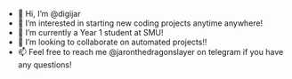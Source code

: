 - 👋 Hi, I’m @digijar
- 👀 I’m interested in starting new coding projects anytime anywhere!
- 🌱 I’m currently a Year 1 student at SMU!
- 💞️ I’m looking to collaborate on automated projects!!
- 📫 Feel free to reach me @jaronthedragonslayer on telegram if you have any questions!

<!---
digijar/digijar is a ✨ special ✨ repository because its `README.md` (this file) appears on your GitHub profile.
You can click the Preview link to take a look at your changes.
--->
